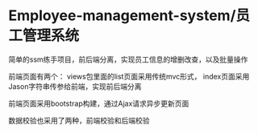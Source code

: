 # Employee-management-system/员工管理系统
简单的ssm练手项目，前后端分离，实现员工信息的增删改查，以及批量操作

前端页面有两个：
views包里面的list页面采用传统mvc形式，
index页面采用Jason字符串传参给前端，实现前后端分离

前端页面采用bootstrap构建，通过Ajax请求异步更新页面

数据校验也采用了两种，前端校验和后端校验



